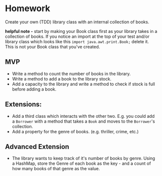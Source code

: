 # Homework

Create your own (TDD) library class with an internal collection of books.

**helpful note -** start by making your Book class first as your library takes in a collection of books.  If you notice an import at the top of your test and/or library class which looks like this `import java.awt.print.Book;` delete it.  This is not your Book class that you've created.

## MVP

* Write a method to count the number of books in the library.
* Write a method to add a book to the library stock.
* Add a capacity to the library and write a method to check if stock is full before adding a book.  

## Extensions:
* Add a third class which interacts with the other two. E.g. you could add a `Borrower` with a method that takes a `Book` and moves to the `Borrower`'s collection.
* Add a property for the genre of books. (e.g. thriller, crime, etc.)

## Advanced Extension
* The library wants to keep track of it's number of books by genre. Using a HashMap, store the Genre of each book as the key - and a count of how many books of that genre as the value.